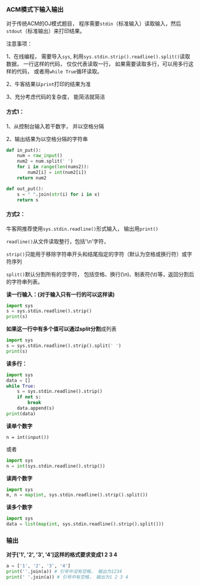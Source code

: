 ### ACM模式下输入输出

对于传统ACM的OJ模式题目， 程序需要`stdin`（标准输入）读取输入，然后`stdout`（标准输出）来打印结果。







注意事项：

1、在线编程， 需要导入`sys`, 利用`sys.stdin.strip().readline().split()`读取数据， 一行这样的代码， 仅仅代表读取一行， 如果需要读取多行，可以用多行这样的代码， 或者用`while True`循环读取。

2、牛客结果以`print`打印的结果为准

3、充分考虑代码的复杂度， 能简洁就简洁



#### 方式1：

1、从控制台输入若干数字， 并以空格分隔

2、输出结果为以空格分隔的字符串

```python
def in_put():
    num = raw_input()
    num2 = num.split(' ')
    for i in range(len(nums2)):
        num2[i] = int(num2[i])
    return num2

def out_put():
    s = " ".join(str(i) for i in x)
    return s
```

#### 方式2：

牛客网推荐使用`sys.stdin.readline()`形式输入， 输出用`print()`

`readline()`从文件读取整行，包括'\n'字符，

`strip()`只能用于移除字符串开头和结尾指定的字符（默认为空格或换行符）或字符序列

`split()`默认分割所有的空字符， 包括空格、换行(\n)、制表符(\t)等，返回分割后的字符串列表。

**读一行输入：(对于输入只有一行的可以这样读)**

```python
import sys 
s = sys.stdin.readline().strip()
print(s)
```

**如果这一行中有多个值可以通过split分割**成列表

```python
import sys
s = sys.stdin.readline().strip().split(' ')
print(s) 
```

**读多行：**

```python
import sys
data = []
while True:
    s = sys.stdin.readline().strip()
    if not s:
        break
    data.append(s)
print(data)
```

**读单个数字**

```
n = int(input())
```

或者

```python
import sys
n = int(sys.stdin.readline().strip())
```

**读两个数字**

```python
import sys
m, n = map(int, sys.stdin.readline().strip().split())
```

**读多个数字**

```python
import sys
data = list(map(int, sys.stdin.readline().strip().split()))
```





### 输出

**对于['1', '2', '3', '4']这样的格式要求变成1 2 3 4**

```python
a = ['1', '2', '3', '4']
print(''.join(a)) # 引号中没有空格， 输出为1234
print(' '.join(a)) # 引号中有空格， 输出为1 2 3 4
```

